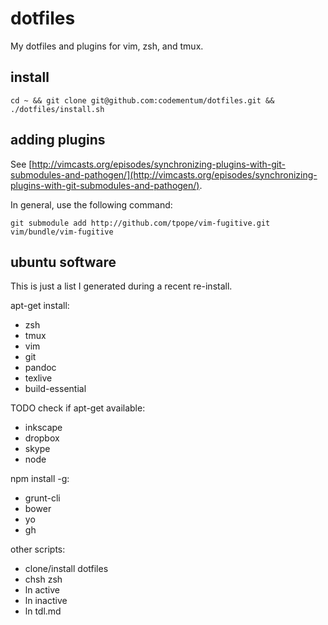 dotfiles
========

My dotfiles and plugins for vim, zsh, and tmux.

install
-------

    cd ~ && git clone git@github.com:codementum/dotfiles.git && ./dotfiles/install.sh

adding plugins
-------

See [http://vimcasts.org/episodes/synchronizing-plugins-with-git-submodules-and-pathogen/](http://vimcasts.org/episodes/synchronizing-plugins-with-git-submodules-and-pathogen/).

In general, use the following command:

    git submodule add http://github.com/tpope/vim-fugitive.git vim/bundle/vim-fugitive

ubuntu software
------

This is just a list I generated during a recent re-install.

apt-get install: 
- zsh
- tmux
- vim
- git
- pandoc
- texlive
- build-essential

TODO check if apt-get available:
- inkscape
- dropbox
- skype
- node

npm install -g:
- grunt-cli
- bower
- yo
- gh

other scripts:
- clone/install dotfiles
- chsh zsh
- ln active
- ln inactive
- ln tdl.md
